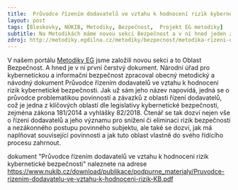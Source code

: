 ```yaml
---
title:  Průvodce řízením dodavatelů ve vztahu k hodnocení rizik kybernetické bezpečnosti
layout: post
tags: [Bleskovky, NÚKIB, Metodiky, Bezpečnost,  Projekt EG metodiky]
subtitle: Na Metodikách máme novou sekci Bezpečnost a v ní hned jeden zásadní dokument NÚKIBu. Ten přináší informace o povinnostech a řízení dodavatelů a to nejen ryze z pohledu bezpečnosti.
zdroj: http://metodiky.egdilna.cz/metodiky/bezpecnost/metodika-rizeni-dodavatelu-kb
---
```


V našem portálu [Metodiky EG](https://metodiky.egdilna.cz) jsme založili novou sekci a to Oblast Bezpečnost. A hned je v ní první čerstvý dokument. Národní úřad pro kybernetickou a informační bezpečnost zpracoval obecný metodický a návodný dokument Průvodce řízením dodavatelů ve vztahu k hodnocení rizik kybernetické bezpečnosti. Jak už sám jeho název napovídá, jedná se o průvodce problematikou povinností a závazků z oblasti řízení dodavatelů, což je jedna z klíčových oblastí dle legislativy kybernetické bezpečnosti, zejména zákona 181/2014 a vyhlášky 82/2018. Čtenář se tak dozví nejen vše o řízení dodavatelů a jeho významu pro snížení či eliminaci rizik bezpečnosti a nezákonného postupu povinného subjektu, ale také se dozví, jak má naplňovat související povinnosti a jak tuto oblast vlastně do svého řídícího procesu zahrnout.

dokument "Průvodce řízením dodavatelů ve vztahu k hodnocení rizik kybernetické bezpečnosti" naleznete na adrese <https://www.nukib.cz/download/publikace/podpurne_materialy/Pruvodce-rizenim-dodavatelu-ve-vztahu-k-hodnoceni-rizik-KB.pdf>